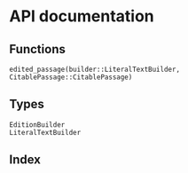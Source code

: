 # API documentation




## Functions
```@docs
edited_passage(builder::LiteralTextBuilder, CitablePassage::CitablePassage)
```

## Types
```@docs
EditionBuilder
LiteralTextBuilder
```


## Index
```@index
```
